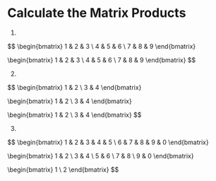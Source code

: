 # Calculate the Matrix Products

1. 
$$
\begin{bmatrix}
1 & 2 & 3 \\
4 & 5 & 6 \\
7 & 8 & 9
\end{bmatrix}

\begin{bmatrix}
1 & 2 & 3 \\
4 & 5 & 6 \\
7 & 8 & 9
\end{bmatrix}
$$

2. 
$$
\begin{bmatrix}
1 & 2 \\
3 & 4
\end{bmatrix}

\begin{bmatrix}
1 & 2 \\
3 & 4
\end{bmatrix}

\begin{bmatrix}
1 & 2 \\
3 & 4
\end{bmatrix}
$$

3. 
$$
\begin{bmatrix}
1 & 2 & 3 & 4 & 5 \\
6 & 7 & 8 & 9 & 0
\end{bmatrix}

\begin{bmatrix}
1 & 2 \\
3 & 4 \\
5 & 6 \\
7 & 8 \\
9 & 0
\end{bmatrix}

\begin{bmatrix}
1 \\ 2
\end{bmatrix}
$$